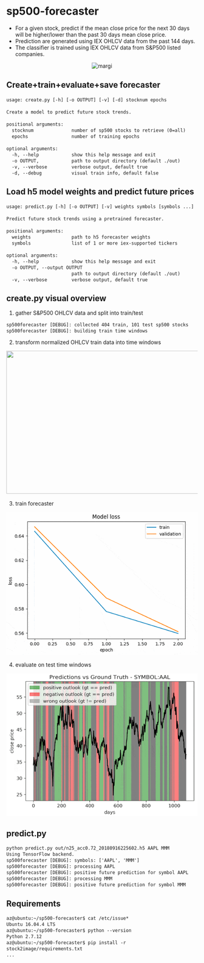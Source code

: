 # sp500-forecaster
* For a given stock, predict if the mean close price for the next 30 days will be higher/lower than the past 30 days mean close price. 
* Prediction are generated using IEX OHLCV data from the past 144 days.
* The classifier is trained using IEX OHLCV data from S&P500 listed companies.

<p align="center"> 
  <img src="./res/create.gif" alt="margi" width="550" height="375"/>
</p>

## Create+train+evaluate+save forecaster
```console
usage: create.py [-h] [-o OUTPUT] [-v] [-d] stocknum epochs

Create a model to predict future stock trends.

positional arguments:
  stocknum              number of sp500 stocks to retrieve (0=all)
  epochs                number of training epochs

optional arguments:
  -h, --help            show this help message and exit
  -o OUTPUT,            path to output directory (default ./out)
  -v, --verbose         verbose output, default true
  -d, --debug           visual train info, default false
```

## Load h5 model weights and predict future prices
```console
usage: predict.py [-h] [-o OUTPUT] [-v] weights symbols [symbols ...]

Predict future stock trends using a pretrained forecaster.

positional arguments:
  weights               path to h5 forecaster weights
  symbols               list of 1 or more iex-supported tickers

optional arguments:
  -h, --help            show this help message and exit
  -o OUTPUT, --output OUTPUT
                        path to output directory (default ./out)
  -v, --verbose         verbose output, default true

```

## create.py visual overview
1. gather S&P500 OHLCV data and split into train/test
```console
sp500forecaster [DEBUG]: collected 404 train, 101 test sp500 stocks
sp500forecaster [DEBUG]: building train time windows
```

2. transform normalized OHLCV train data into time windows
<img src="./res/create.gif" width="550" height="375" />

3. train forecaster
<img src="./res/train.gif" width="550" height="375" />

4. evaluate on test time windows
<img src="./res/evaluate.gif" width="550" height="375" />

## predict.py
```console
python predict.py out/n25_acc0.72_20180916225602.h5 AAPL MMM
Using TensorFlow backend.
sp500forecaster [DEBUG]: symbols: ['AAPL', 'MMM']
sp500forecaster [DEBUG]: processing AAPL
sp500forecaster [DEBUG]: positive future prediction for symbol AAPL
sp500forecaster [DEBUG]: processing MMM
sp500forecaster [DEBUG]: positive future prediction for symbol MMM
```

## Requirements
```console
az@ubuntu:~/sp500-forecaster$ cat /etc/issue*
Ubuntu 16.04.4 LTS
az@ubuntu:~/sp500-forecaster$ python --version
Python 2.7.12
az@ubuntu:~/sp500-forecaster$ pip install -r stock2image/requirements.txt
...
```
